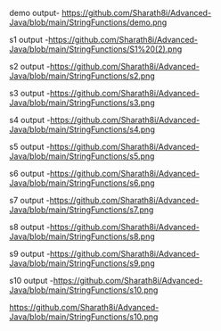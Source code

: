 demo output- https://github.com/Sharath8i/Advanced-Java/blob/main/StringFunctions/demo.png

s1 output -https://github.com/Sharath8i/Advanced-Java/blob/main/StringFunctions/S1%20(2).png

s2 output -https://github.com/Sharath8i/Advanced-Java/blob/main/StringFunctions/s2.png

s3 output -https://github.com/Sharath8i/Advanced-Java/blob/main/StringFunctions/s3.png

s4 output -https://github.com/Sharath8i/Advanced-Java/blob/main/StringFunctions/s4.png

s5 output -https://github.com/Sharath8i/Advanced-Java/blob/main/StringFunctions/s5.png

s6 output -https://github.com/Sharath8i/Advanced-Java/blob/main/StringFunctions/s6.png

s7 output -https://github.com/Sharath8i/Advanced-Java/blob/main/StringFunctions/s7.png

s8 output -https://github.com/Sharath8i/Advanced-Java/blob/main/StringFunctions/s8.png

s9 output -https://github.com/Sharath8i/Advanced-Java/blob/main/StringFunctions/s9.png

s10 output -https://github.com/Sharath8i/Advanced-Java/blob/main/StringFunctions/s10.png

















https://github.com/Sharath8i/Advanced-Java/blob/main/StringFunctions/s10.png


